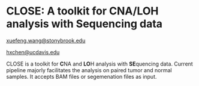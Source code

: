 

CLOSE: A toolkit for **C**NA/**LO**H analysis with **Se**quencing data
====

xuefeng.wang@stonybrook.edu 

hxchen@ucdavis.edu


CLOSE is a toolkit for **C**NA and **LO**H analysis with **SE**quencing data. Current pipeline majorly facilitates the analysis  on paired tumor and normal samples. It accepts BAM files or segemenation files as input.

